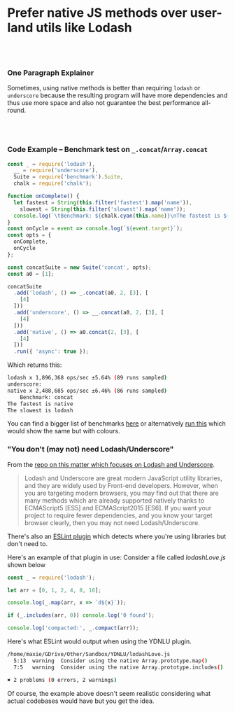 # Prefer native JS methods over user-land utils like Lodash

<br/><br/>

### One Paragraph Explainer

Sometimes, using native methods is better than requiring `lodash` or `underscore` because the resulting program will have more dependencies and thus use more space and also not guarantee the best performance all-round.

<!-- comp here: https://gist.github.com/Berkmann18/3a99f308d58535ab0719ac8fc3c3b8bb-->

<br/><br/>

### Code Example – Benchmark test on `_.concat`/`Array.concat`

```javascript
const _ = require('lodash'),
  __ = require('underscore'),
  Suite = require('benchmark').Suite,
  chalk = require('chalk');

function onComplete() {
  let fastest = String(this.filter('fastest').map('name')),
    slowest = String(this.filter('slowest').map('name'));
  console.log(`\tBenchmark: ${chalk.cyan(this.name)}\nThe fastest is ${chalk.black.bgGreen(fastest)}\nThe slowest is ${chalk.black.bgRed(slowest)}\n`)
}
const onCycle = event => console.log(`${event.target}`);
const opts = {
  onComplete,
  onCycle
};

const concatSuite = new Suite('concat', opts);
const a0 = [1];

concatSuite
  .add('lodash', () => _.concat(a0, 2, [3], [
    [4]
  ]))
  .add('underscore', () => __.concat(a0, 2, [3], [
    [4]
  ]))
  .add('native', () => a0.concat(2, [3], [
    [4]
  ]))
  .run({ 'async': true });
```

Which returns this:
```bash
lodash x 1,896,368 ops/sec ±5.64% (89 runs sampled)
underscore:
native x 2,488,685 ops/sec ±6.46% (86 runs sampled)
	Benchmark: concat
The fastest is native
The slowest is lodash
```
You can find a bigger list of benchmarks [here](https://github.com/Berkmann18/NativeVsUtils/blob/master/index.txt) or alternatively [run this](https://github.com/Berkmann18/NativeVsUtils/blob/master/index.js) which would show the same but with colours.

### "You don't (may not) need Lodash/Underscore"

From the [repo on this matter which focuses on Lodash and Underscore](https://github.com/you-dont-need/You-Dont-Need-Lodash-Underscore).

 > Lodash and Underscore are great modern JavaScript utility libraries, and they are widely used by Front-end developers. However, when you are targeting modern browsers, you may find out that there are many methods which are already supported natively thanks to ECMAScript5 [ES5] and ECMAScript2015 [ES6]. If you want your project to require fewer dependencies, and you know your target browser clearly, then you may not need Lodash/Underscore.

 There's also an [ESLint plugin](https://www.npmjs.com/package/eslint-plugin-you-dont-need-lodash-underscore) which detects where you're using libraries but don't need to.

Here's an example of that plugin in use:
Consider a file called _lodashLove.js_ shown below
```js
const _ = require('lodash');

let arr = [0, 1, 2, 4, 8, 16];

console.log(_.map(arr, x => `d${x}`));

if (_.includes(arr, 0)) console.log('0 found');

console.log('compacted:', _.compact(arr));
```

Here's what ESLint would output when using the YDNLU plugin.
```bash
/home/maxie/GDrive/Other/Sandbox/YDNLU/lodashLove.js
  5:13  warning  Consider using the native Array.prototype.map()       you-dont-need-lodash-underscore/map
  7:5   warning  Consider using the native Array.prototype.includes()  you-dont-need-lodash-underscore/includes

✖ 2 problems (0 errors, 2 warnings)
```

Of course, the example above doesn't seem realistic considering what actual codebases would have but you get the idea.
